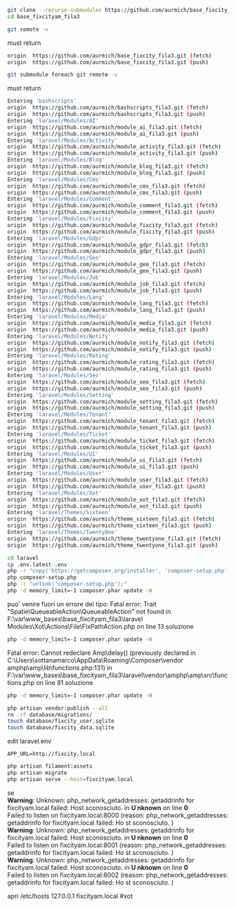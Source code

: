 ~~~bash
git clone --recurse-submodules https://github.com/aurmich/base_fixcity_fila3.git  base_fixcityam_fila3
cd base_fixcityam_fila3
~~~


~~~bash
git remote -v
~~~
must return 
~~~bash
origin  https://github.com/aurmich/base_fixcity_fila3.git (fetch)
origin  https://github.com/aurmich/base_fixcity_fila3.git (push)
~~~

~~~bash
git submodule foreach git remote -v
~~~
must return 
~~~bash
Entering 'bashscripts'
origin  https://github.com/aurmich/bashscripts_fila3.git (fetch)
origin  https://github.com/aurmich/bashscripts_fila3.git (push)
Entering 'laravel/Modules/AI'
origin  https://github.com/aurmich/module_ai_fila3.git (fetch)
origin  https://github.com/aurmich/module_ai_fila3.git (push)
Entering 'laravel/Modules/Activity'
origin  https://github.com/aurmich/module_activity_fila3.git (fetch)
origin  https://github.com/aurmich/module_activity_fila3.git (push)
Entering 'laravel/Modules/Blog'
origin  https://github.com/aurmich/module_blog_fila3.git (fetch)
origin  https://github.com/aurmich/module_blog_fila3.git (push)
Entering 'laravel/Modules/Cms'
origin  https://github.com/aurmich/module_cms_fila3.git (fetch)
origin  https://github.com/aurmich/module_cms_fila3.git (push)
Entering 'laravel/Modules/Comment'
origin  https://github.com/aurmich/module_comment_fila3.git (fetch)
origin  https://github.com/aurmich/module_comment_fila3.git (push)
Entering 'laravel/Modules/Fixcity'
origin  https://github.com/aurmich/module_fixcity_fila3.git (fetch)
origin  https://github.com/aurmich/module_fixcity_fila3.git (push)
Entering 'laravel/Modules/Gdpr'
origin  https://github.com/aurmich/module_gdpr_fila3.git (fetch)
origin  https://github.com/aurmich/module_gdpr_fila3.git (push)
Entering 'laravel/Modules/Geo'
origin  https://github.com/aurmich/module_geo_fila3.git (fetch)
origin  https://github.com/aurmich/module_geo_fila3.git (push)
Entering 'laravel/Modules/Job'
origin  https://github.com/aurmich/module_job_fila3.git (fetch)
origin  https://github.com/aurmich/module_job_fila3.git (push)
Entering 'laravel/Modules/Lang'
origin  https://github.com/aurmich/module_lang_fila3.git (fetch)
origin  https://github.com/aurmich/module_lang_fila3.git (push)
Entering 'laravel/Modules/Media'
origin  https://github.com/aurmich/module_media_fila3.git (fetch)
origin  https://github.com/aurmich/module_media_fila3.git (push)
Entering 'laravel/Modules/Notify'
origin  https://github.com/aurmich/module_notify_fila3.git (fetch)
origin  https://github.com/aurmich/module_notify_fila3.git (push)
Entering 'laravel/Modules/Rating'
origin  https://github.com/aurmich/module_rating_fila3.git (fetch)
origin  https://github.com/aurmich/module_rating_fila3.git (push)
Entering 'laravel/Modules/Seo'
origin  https://github.com/aurmich/module_seo_fila3.git (fetch)
origin  https://github.com/aurmich/module_seo_fila3.git (push)
Entering 'laravel/Modules/Setting'
origin  https://github.com/aurmich/module_setting_fila3.git (fetch)
origin  https://github.com/aurmich/module_setting_fila3.git (push)
Entering 'laravel/Modules/Tenant'
origin  https://github.com/aurmich/module_tenant_fila3.git (fetch)
origin  https://github.com/aurmich/module_tenant_fila3.git (push)
Entering 'laravel/Modules/Ticket'
origin  https://github.com/aurmich/module_ticket_fila3.git (fetch)
origin  https://github.com/aurmich/module_ticket_fila3.git (push)
Entering 'laravel/Modules/UI'
origin  https://github.com/aurmich/module_ui_fila3.git (fetch)
origin  https://github.com/aurmich/module_ui_fila3.git (push)
Entering 'laravel/Modules/User'
origin  https://github.com/aurmich/module_user_fila3.git (fetch)
origin  https://github.com/aurmich/module_user_fila3.git (push)
Entering 'laravel/Modules/Xot'
origin  https://github.com/aurmich/module_xot_fila3.git (fetch)
origin  https://github.com/aurmich/module_xot_fila3.git (push)
Entering 'laravel/Themes/Sixteen'
origin  https://github.com/aurmich/theme_sixteen_fila3.git (fetch)
origin  https://github.com/aurmich/theme_sixteen_fila3.git (push)
Entering 'laravel/Themes/TwentyOne'
origin  https://github.com/aurmich/theme_twentyone_fila3.git (fetch)
origin  https://github.com/aurmich/theme_twentyone_fila3.git (push)
~~~


~~~bash
cd laravel
cp .env.latest .env
php -r "copy('https://getcomposer.org/installer', 'composer-setup.php');"
php composer-setup.php
php -r "unlink('composer-setup.php');"
php -d memory_limit=-1 composer.phar update -W

~~~

puo' venire fuori un errore del tipo:
Fatal error: Trait "Spatie\QueueableAction\QueueableAction" not found in F:\var\www\_bases\base_fixcityam_fila3\laravel\
Modules\Xot\Actions\File\FixPathAction.php on line 13
soluzione
~~~bash
php -d memory_limit=-1 composer.phar update -W
~~~

Fatal error: Cannot redeclare Amp\delay() (previously declared in C:\Users\sottanamarco\AppData\Roaming\Composer\vendor\
amphp\amp\lib\functions.php:131) in F:\var\www\_bases\base_fixcityam_fila3\laravel\vendor\amphp\amp\src\functions.php on
 line 81
soluzione
~~~bash
php -d memory_limit=-1 composer.phar update -W
~~~

~~~bash
php artisan vendor:publish --all 
rm -rf database/migrations/
touch database/fixcity_user.sqlite
touch database/fixcity_data.sqlite
~~~

edit laravel.env
~~~env
APP_URL=http://fixcity.local
~~~

~~~bash
php artisan filament:assets
php artisan migrate
php artisan serve --host=fixcityam.local
~~~

se 
 <br />
  <b>Warning</b>:  Unknown: php_network_getaddresses: getaddrinfo for fixcityam.local failed: Host sconosciuto.  in <b>U
nknown</b> on line <b>0</b><br />
  Failed to listen on fixcityam.local:8000 (reason: php_network_getaddresses: getaddrinfo for fixcityam.local failed: Ho
st sconosciuto. )
  <br />
  <b>Warning</b>:  Unknown: php_network_getaddresses: getaddrinfo for fixcityam.local failed: Host sconosciuto.  in <b>U
nknown</b> on line <b>0</b><br />
  Failed to listen on fixcityam.local:8001 (reason: php_network_getaddresses: getaddrinfo for fixcityam.local failed: Ho
st sconosciuto. )
  <br />
  <b>Warning</b>:  Unknown: php_network_getaddresses: getaddrinfo for fixcityam.local failed: Host sconosciuto.  in <b>U
nknown</b> on line <b>0</b><br />
  Failed to listen on fixcityam.local:8002 (reason: php_network_getaddresses: getaddrinfo for fixcityam.local failed: Ho
st sconosciuto. )



apri /etc/hosts
127.0.0.1      fixcityam.local #xot

